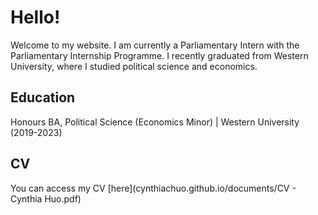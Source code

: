 # Hello! 
Welcome to my website. I am currently a Parliamentary Intern with the Parliamentary Internship Programme. I recently graduated from Western University, where I studied political science and economics. 

## Education
Honours BA, Political Science (Economics Minor) | Western University (2019-2023)

## CV 
You can access my CV [here](cynthiachuo.github.io/documents/CV - Cynthia Huo.pdf)
